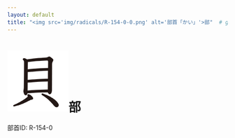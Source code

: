 ```yaml
---
layout: default
title: "<img src='img/radicals/R-154-0-0.png' alt='部首「かい」'>部"  # glyphをタイトルに使用
---
```


# <img src='img/radicals/R-154-0-0.png' alt='部首「かい」'>部
部首ID: R-154-0
